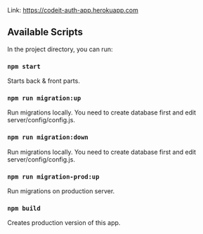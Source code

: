 Link: https://codeit-auth-app.herokuapp.com

## Available Scripts

In the project directory, you can run:

### `npm start`

Starts back & front parts.

### `npm run migration:up`

Run migrations locally. You need to create database first and edit server/config/config.js.

### `npm run migration:down`

Run migrations locally. You need to create database first and edit server/config/config.js.

### `npm run migration-prod:up`

Run migrations on production server.

### `npm build`

Creates production version of this app.

